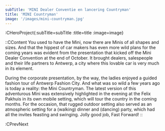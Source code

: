 ```yaml
---
subTitle: 'MINI Dealer Conventie en lancering Countryman'
title: 'MINI Countryman'
image: '/images/mini-countryman.jpg'
---
```


:CHeroProject{:subTitle=subTitle :title=title :image=image}

::CContent
You used to have the Mini, now there are Minis of all shapes and sizes. And that the hippest of car makers has even more wild plans for the coming years was evident from the presentation that kicked off the Mini Dealer Convention at the end of October. It brought dealers, salespeople and their life partners to Antwerp, a city where this lovable car is very much in its element.

During the corporate presentation, by the way, the ladies enjoyed a guided fashion tour of Antwerp Fashion City. And what was so wild a few years ago is today a reality: the Mini Countryman. The latest version of this adventurous Mini was extensively highlighted in the evening at the Felix Pakhuis in its own mobile setting, which will tour the country in the coming months. For the occasion, that rugged outdoor setting also served as an atmospheric setting for a (walking) dinner and (dancing) party, which had all the invites feasting and swinging. Jolly good job, Fast Forward!
::

:CPrevNext